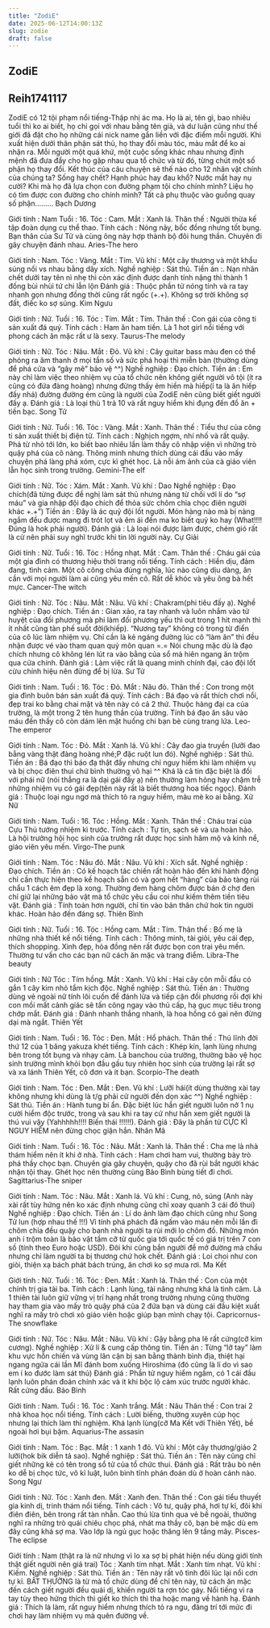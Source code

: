 ```yaml
---
title: "ZodiE"
date: 2025-06-12T14:00:13Z
slug: zodie
draft: false
---
```


## ZodiE

## Reih1741117

ZodiE có 12 tội phạm nổi tiếng-Thập nhị ác ma. Họ là ai, tên gì, bao nhiêu tuổi thì ko ai biết, họ chỉ gọi với nhau bằng tên giả, và dư luận cũng như thế giới đã đặt cho họ những cái nick name gắn liền với đặc điểm mỗi người. Khi xuất hiện dưới thân phận sát thủ, họ thay đổi màu tóc, màu mắt để ko ai nhận ra. Mỗi người một quá khứ, một cuộc sống khác nhau nhưng định mệnh đã đưa đẩy cho họ gặp nhau qua tổ chức và từ đó, từng chút một số phận họ thay đổi. Kết thúc của câu chuyện sẽ thế nào cho 12 nhân vật chính của chúng ta? Sống hay chết? Hạnh phúc hay đau khổ? Nước mắt hay nụ cười? Khi mà họ đã lựa chọn con đường phạm tội cho chính mình? Liệu họ có tìm được con đường cho chính mình? Tất cả phụ thuộc vào guồng quay số phận.........
Bạch Dương

Giới tính : Nam
Tuổi : 16.
Tóc : Cam.
Mắt : Xanh lá.
Thân thế : Người thừa kế tập đoàn dụng cụ thể thao.
Tính cách : Nóng nảy, bốc đồng nhưng tốt bụng.
Bạn thân của Sư Tử và cùng ông này hợp thành bộ đôi hung thần. Chuyên đi gây chuyện đánh nhau.
Aries-The hero

Giới tính : Nam.
Tóc : Vàng.
Mắt : Tím.
Vũ khí : Một cây thương và một khẩu súng nối vs nhau bằng dây xích.
Nghề nghiệp : Sát thủ.
Tiền án :. Nạn nhân chết dưới tay tên nì nhẹ thì còn xác định được danh tính nặng thì thành 1 đống bùi nhùi tứ chi lẫn lộn
Đánh giá : Thuộc phần tử nóng tính và ra tay nhanh gọn nhưng đồng thời cũng rất ngốc (+.+). Không sợ trời không sợ đất, điếc ko sợ súng.
Kim Ngưu

Giới tính : Nữ.
Tuổi : 16.
Tóc : Tím.
Mắt : Tím.
Thân thế : Con gái của công ti sản xuất đá quý.
Tính cách : Ham ăn ham tiền.
Là 1 hot girl nổi tiếng với phong cách ăn mặc rất ư là sexy.
Taurus-The melody

Giới tính : Nữ.
Tóc : Nâu.
Mắt : Đỏ.
Vũ khí : Cây guitar bass màu đen có thể phóng ra âm thanh ở mọi tần số và sức phá hoại thì miễn bàn (thường dùng để phá cửa và “gây mê” bảo vệ ^^)
Nghề nghiệp : Đạo chích.
Tiền án : Em này chỉ làm việc theo nhiệm vụ của tổ chức nên không giết người vô tội (ít ra cũng có đứa đàng hoàng) nhưng đừng thấy ẻm hiền mà hiếp(í ta là ăn hiếp đấy nhá) đường đường ẻm cũng là người của ZodiE nên cũng biết giết người đấy ạ.
Đánh giá : Là loại thù 1 trả 10 và rất nguy hiểm khi đụng đến đồ ăn + tiền bạc.
Song Tử

Giới tính : Nữ.
Tuổi : 16.
Tóc : Vàng.
Mắt : Xanh.
Thân thế : Tiểu thư của công ti sản xuất thiết bị điện tử.
Tính cách : Nghịch ngợm, nhí nhố và rất quậy.
Phá từ nhỏ tới lớn, ko biết bao nhiêu lần làm thầy cô nhập viện vì những trò quậy phá của cô nàng. Thông minh nhưng thích dùng cái đầu vào mấy chuyện phá làng phá xóm, cực kì ghét học. Là nỗi ám ảnh của cà giáo viên lẫn học sinh trong trường.
Gemini-The elf

Giới tính : Nữ.
Tóc : Xám.
Mắt : Xanh.
Vũ khí : Dao
Nghề nghiệp : Đạo chích(đã từng được đề nghị làm sát thủ nhưng nàng từ chối với lí do “sợ máu” và gia nhập đội đạo chích để thỏa sức chôm chỉa chọc điên người khác +.+”)
Tiền án : Đây là ác quỷ đội lốt người. Món hàng nào mà bị nàng ngắm đều được mang đi trót lọt và êm ái đến ma ko biết quỷ ko hay (What!!!! Đúng là hok phải người).
Đánh giá : Là loại nói được làm được, chém gió rất là cừ nên phải suy nghĩ trước khi tin lời người này.
Cự Giải

Giới tính : Nữ.
Tuổi : 16.
Tóc : Hồng nhạt.
Mắt : Cam.
Thân thế : Cháu gái của một gia đình có thương hiệu thời trang nổi tiếng.
Tính cách : Hiền dịu, đảm đang, tình cảm.
Một cô công chúa đúng nghĩa, lúc nào cũng dịu dàng, ân cần với mọi người làm ai cũng yêu mến cô. Rất dễ khóc và yêu ông bà hết mực.
Cancer-The witch

Giới tính : Nữ.
Tóc : Nâu.
Mắt : Nâu.
Vũ khí : Chakram(phi tiêu đấy ạ).
Nghề nghiệp : Đạo chích.
Tiền án : Gian xảo, ra tay nhanh và luôn nhắm vào tử huyệt của đối phương mà phi làm đối phương yếu thì out trong 1 hit mạnh thì ít nhất cũng tàn phế suốt đời(khiếp). “Nương tay” không có trong từ điển của cô lúc làm nhiệm vụ. Chỉ cần là kẻ ngáng đường lúc cô “làm ăn” thì đều nhận được vé vào tham quan quỷ môn quan =.= Nói chung mặc dù là đạo chích nhưng cô không lén lút ra vào bằng của sổ mà hiên ngang ăn trộm qua cửa chính.
Đánh giá : Làm việc rất là quang minh chính đại, cáo đội lốt cừu chính hiệu nên đừng để bị lừa.
Sư Tử

Giới tính : Nam.
Tuổi : 16.
Tóc : Đỏ.
Mắt : Nâu đỏ.
Thân thế : Con trong một gia đình buôn bán sản xuất đá quý.
Tính cách : Bá đạo và rất thích chơi nổi, đẹp trai ko bằng chai mặt và tên này có cả 2 thứ.
Thuộc hàng đại ca của trường, là một trong 2 tên hung thần của trường. Tính bá đạo ăn sâu vào máu đến thầy cô còn dám lên mặt huống chi bạn bè cùng trang lứa.
Leo-The emperor

Giới tính : Nam.
Tóc : Đỏ.
Mắt : Xanh lá.
Vũ khí : Cây đao gia truyền (lưỡi đao bằng vàng thật đàng hoàng nhé;P đặc ruột lun đó).
Nghề nghiệp : Sát thủ.
Tiền án : Bá đạo thì báo đạ thật đấy nhưng chỉ nguy hiểm khi làm nhiệm vụ và bị chọc điên thui chứ bình thường vô hại ^^ Khá là cả tin đặc biệt là đối với phái nữ (nói thẳng ra là dại gái đấy ạ) nên thường làm hỏng hay chậm trễ những nhiệm vụ có gái đẹp(tên này rất là biết thương hoa tiếc ngọc).
Đánh giá : Thuộc loại ngu ngơ mà thích tỏ ra nguy hiểm, màu mè ko ai bằng.
Xử Nữ

Giới tính : Nam.
Tuổi : 16.
Tóc : Hồng.
Mắt : Xanh.
Thân thế : Cháu trai của Cựu Thủ tướng nhiệm kì trước.
Tính cách : Tự tin, sạch sẽ và ưa hoàn hảo.
Là hội trưởng hội học sinh của trường rất được học sinh hâm mộ và kính nể, giáo viên yêu mến.
Virgo-The punk

Giới tính : Nam.
Tóc : Nâu đỏ.
Mắt : Nâu.
Vũ khí : Xích sắt.
Nghề nghiệp : Đạo chích.
Tiền án : Có kế hoạch tác chiến rất hoàn hảo đến khi hành động chỉ cần thực hiện theo kế hoạch sẵn có và gom hết “hàng” của bảo tàng rùi chẩu 1 cách êm đẹp là xong. Thường đem hàng chôm được bán ở chợ đen chỉ giữ lại những bảo vật mà tổ chức yêu cầu coi như kiếm thêm tiền tiêu vặt.
Đánh giá : Tính toán hơn người, chỉ tin vào bản thân chứ hok tin người khác. Hoàn hảo đến đáng sợ.
Thiên Bình

Giới tính : Nữ.
Tuổi : 16.
Tóc : Hồng cam.
Mắt : Tím.
Thân thế : Bố mẹ là những nhà thiết kế nổi tiếng.
Tính cách : Thông minh, tài giỏi, yêu cái đẹp, thích shopping.
Xinh đẹp, hòa đồng nên rất được bọn con trai yêu mến. Thường tư vấn cho các bạn nữ cách ăn mặc và trang điểm.
Libra-The beauty

Giới tính : Nữ
Tóc : Tím hồng.
Mắt : Xanh.
Vũ khí : Hai cây côn mỗi đầu có gắn 1 cây kim nhỏ tẩm kịch độc.
Nghề nghiệp : Sát thủ.
Tiền án : Thường dùng vẻ ngoài nữ tính lôi cuốn để đánh lừa và tiếp cận đối phương rồi đợi khi con mồi mất cảnh giác sẽ tấn công ngay vào thủ cấp, hạ gục mục tiêu trong chớp mắt.
Đánh giá : Đánh nhanh thắng nhanh, là hoa hồng có gai nên đừng dại mà ngắt.
Thiên Yết

Giới tính : Nam.
Tuổi : 16.
Tóc : Đen.
Mắt : Hổ phách.
Thân thế : Thủ lĩnh đời thứ 12 của 1 băng yakuza khét tiếng.
Tính cách : Khép kín, lạnh lùng nhưng bên trong tốt bụng và nhạy cảm.
Là banchou của trường, thường bảo vệ học sinh trường mình khỏi bọn đầu gấu tuy nhiên học sinh của trường lại rất sợ và xa lánh Thiên Yết, cô đơn và ít bạn.
Scorpio-The death

Giới tính : Nam.
Tóc : Đen.
Mắt : Đen.
Vũ khí : Lưỡi hái(ít dùng thường xài tay không nhưng khi dùng là t/g phải cử người đến dọn xác ^^)
Nghề nghiệp : Sát thủ.
Tiền án : Hành tung bí ẩn. Đặc biệt lúc hắn giết người luôn nở 1 nụ cười hiểm độc trước, trong và sau khi ra tay cứ như hắn xem giết người là thú vui vậy (Yahhhhh!!!! Biến thái !!!!!!).
Đánh giá : Đây là phần tử CỰC KÌ NGUY HIỂM nên đừng chọc giận hắn.
Nhân Mã

Giới tính : Nam.
Tuổi : 16.
Tóc : Nâu.
Mắt : Xanh lá.
Thân thế : Cha mẹ là nhà thám hiểm nên ít khi ở nhà.
Tính cách : Ham chơi ham vui, thường bày trò phá thầy chọc bạn.
Chuyên gia gây chuyện, quậy cho đã rùi bắt người khác nhận tội thay. Ghét học nên thường cùng Bảo Bình bùng tiết đi chơi.
Sagittarius-The sniper

Giới tính : Nam.
Tóc : Nâu.
Mắt : Xanh lá.
Vũ khí : Cung, nỏ, súng (Anh này xài rất tùy hứng nên ko xác định nhưng cũng chỉ xoay quanh 3 cái đó thui)
Nghề nghiệp : Đạo chích.
Tiền án : Lí do ảnh làm đạo chích cũng như Song Tử lun (hợp nhau thế !!!) Vì tính phá phách đã ngấm vào máu nên mỗi lần đi chôm chỉa đều quậy cho banh nhà người ta rùi mới lo chôm đồ. Những món anh í trộm toàn là bảo vật tầm cỡ từ quốc gia tới quốc tế có giá trị trên 7 con số (tính theo Euro hoặc USD). Đôi khi cũng bắn người để mở đường mà chẩu nhưng chỉ làm người ta bị thương chứ hok chết.
Đánh giá : Loi choi như con giòi, thiện xạ bách phát bách trúng, ăn chơi ko sợ mưa rơi.
Ma Kết

Giới tính : Nữ.
Tuổi : 16.
Tóc : Đen.
Mắt : Xanh lá.
Thân thế : Con của một chính trị gia tài ba.
Tính cách : Lạnh lùng, tài năng nhưng khá là tình cảm.
Là 1 thiên tài luôn giữ vững vị trí hạng nhất trong trường nhưng cũng thường hay tham gia vào mấy trò quậy phá của 2 đứa bạn và dùng cái đầu kiệt xuất nghĩ ra mấy trò chơi xỏ giáo viên hoặc giúp bạn mình chạy tội.
Capricornus-The snowflake

Giới tính : Nữ.
Tóc : Nâu.
Mắt : Nâu.
Vũ khí : Gậy bằng pha lê rất cứng(cỡ kim cương).
Nghề nghiệp : Xử lí & cung cấp thông tin.
Tiền án : Từng “lỡ tay” làm khu vực hỗn chiến và vùng lân cận bị san bằng thành bình địa, thiệt hại ngang ngửa cái lần Mĩ đánh bom xuống Hiroshima (đó cũng là lí do vì sao em í ko đước làm sát thủ)
Đánh giá : Phần tử nguy hiểm ngầm, có 1 cái đầu lạnh luôn phán đoán chính xác và ít khi bộc lộ cảm xúc trước người khác. Rất cứng đầu.
Bảo Bình

Giới tính : Nam.
Tuổi : 16.
Tóc : Xanh trắng.
Mắt : Nâu
Thân thế : Con trai 2 nhà khoa học nổi tiếng.
Tính cách : Lười biếng, thường xuyên cúp học nhưng lại thích làm thí nghiệm. Khá lạnh lùng(cỡ Ma Kết với Thiên Yết), bề ngoài hơi bụi bặm.
Aquarius-The assasin

Giới tính : Nam.
Tóc : Bạc.
Mắt : 1 xanh 1 đỏ.
Vũ khí : Một cây thương/giáo 2 lưỡi(hok bik diễn tả sao).
Nghề nghiệp : Sát thủ.
Tiền án : Tên này cũng chỉ giết những kẻ có tên trong sổ tử của tổ chức thui.
Đánh giá : Rất trâu bò nên ko dễ bị chọc tức, vô kỉ luật, luôn bình tĩnh phán đoán dù ở hoàn cảnh nào.
Song Ngư

Giới tính : Nữ.
Tóc : Xanh đen.
Mắt : Xanh đen.
Thân thế : Con gái tiểu thuyết gia kinh dị, trinh thám nổi tiếng.
Tính cách : Vô tư, quậy phá, hơi tự kỉ, đôi khi điên điên, bên trong rất tàn nhẫn.
Cao thủ lừa tình qua vẻ bề ngoài, thường nghĩ ra những trò quái chiêu chọc phá, nhát ma thầy cô, bạn bè mặc dù em đây cũng khá sợ ma. Vào lớp là ngủ gục hoặc thăng lên 9 tầng mây.
Pisces-The eclipse

Giới tính : Nam (thật ra là nữ nhưng vì lo xa sợ bị phát hiện nếu dùng giới tính thật giết người nên giả trai)
Tóc : Xanh tím nhạt.
Mắt : Xanh tím nhạt.
Vũ khí : Kiếm.
Nghề nghiệp : Sát thủ.
Tiền án : Tên này rất vô tình đôi lúc lại nổi cơn tự kỉ. BẤT THƯỜNG là từ mà tổ chức dùng để chỉ tên này, từ cách ăn mặc đến cách giết người đều quái dị, khiến người ta rợn tóc gáy. Nổi tiếng vì ra tay tùy theo hứng thích thì giết ko thích thì tha hoặc mang về hành hạ.
Đánh giá : Thích là làm, rất nguy hiểm nhưng thích tỏ ra ngu, đãng trí tới mức đi chơi hay làm nhiệm vụ mà quên đường về.